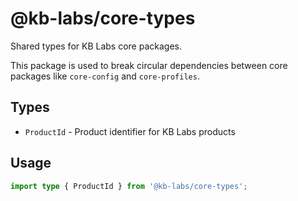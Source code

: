 # @kb-labs/core-types

Shared types for KB Labs core packages.

This package is used to break circular dependencies between core packages like `core-config` and `core-profiles`.

## Types

- `ProductId` - Product identifier for KB Labs products

## Usage

```typescript
import type { ProductId } from '@kb-labs/core-types';
```

